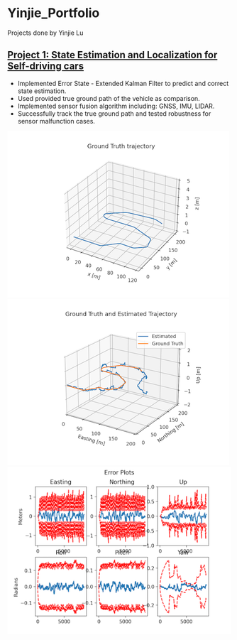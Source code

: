 # Yinjie_Portfolio
Projects done by Yinjie Lu

## [Project 1: State Estimation and Localization for Self-driving cars](https://github.com/Markklu/State-Estimation-AV)
* Implemented Error State - Extended Kalman Filter to predict and correct state estimation.
* Used provided true ground path of the vehicle as comparison.
* Implemented sensor fusion algorithm including: GNSS, IMU, LIDAR.
* Successfully track the true ground path and tested robustness for sensor malfunction cases.

![](https://github.com/Markklu/Yinjie_Portfolio/raw/main/images/Ground%20Truth%20Trajectory.png)![](https://github.com/Markklu/Yinjie_Portfolio/blob/main/images/ESEKF_Alg.png)
![](https://github.com/Markklu/Yinjie_Portfolio/blob/main/images/ESEKF_Error.png)
